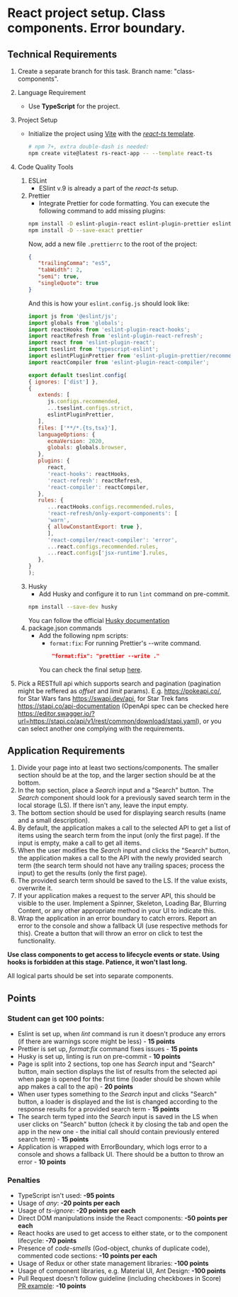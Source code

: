 # React project setup. Class components. Error boundary.

## Technical Requirements

1. Create a separate branch for this task. Branch name: "class-components".
2. Language Requirement
   - Use **TypeScript** for the project.
3. Project Setup
   - Initialize the project using [Vite](https://vitejs.dev/guide/) with the [_react-ts_ template](https://github.com/vitejs/vite/tree/main/packages/create-vite/template-react-ts).
      ```sh
      # npm 7+, extra double-dash is needed:
      npm create vite@latest rs-react-app -- --template react-ts
      ```

4. Code Quality Tools
   1. ESLint
      - ESlint v.9 is already a part of the _react-ts_ setup.
   2. Prettier
      - Integrate Prettier for code formatting.
      You can execute the following command to add missing plugins:
      ```sh
      npm install -D eslint-plugin-react eslint-plugin-prettier eslint-config-prettier eslint-plugin-react-compiler@beta
      npm install -D --save-exact prettier
      ```
      Now, add a new file `.prettierrc` to the root of the project:
      ```json
      {
         "trailingComma": "es5",
         "tabWidth": 2,
         "semi": true,
         "singleQuote": true
      }

      ```
      And this is how your `eslint.config.js` should look like:
      ```js
      import js from '@eslint/js';
      import globals from 'globals';
      import reactHooks from 'eslint-plugin-react-hooks';
      import reactRefresh from 'eslint-plugin-react-refresh';
      import react from 'eslint-plugin-react';
      import tseslint from 'typescript-eslint';
      import eslintPluginPrettier from 'eslint-plugin-prettier/recommended';
      import reactCompiler from 'eslint-plugin-react-compiler';

      export default tseslint.config(
      { ignores: ['dist'] },
      {
         extends: [
            js.configs.recommended,
            ...tseslint.configs.strict,
            eslintPluginPrettier,
         ],
         files: ['**/*.{ts,tsx}'],
         languageOptions: {
            ecmaVersion: 2020,
            globals: globals.browser,
         },
         plugins: {
            react,
            'react-hooks': reactHooks,
            'react-refresh': reactRefresh,
            'react-compiler': reactCompiler,
         },
         rules: {
            ...reactHooks.configs.recommended.rules,
            'react-refresh/only-export-components': [
            'warn',
            { allowConstantExport: true },
            ],
            'react-compiler/react-compiler': 'error',
            ...react.configs.recommended.rules,
            ...react.configs['jsx-runtime'].rules,
         },
      }
      );
      ```
   3. Husky
      - Add Husky and configure it to run `lint` command on pre-commit.
      ```sh
      npm install --save-dev husky
      ```
      You can follow the official [Husky documentation](https://typicode.github.io/husky/get-started.html)
   4. package.json commands
      - Add the following npm scripts:
        - `format:fix`: For running Prettier's --write command.
        ```json
            "format:fix": "prettier --write ."
        ```
        You can check the final setup [here](https://github.com/kravaring/rs-react-app).
5. Pick a RESTfull api which supports search and pagination (pagination might be reffered as _offset_ and _limit_ params). E.g. https://pokeapi.co/, for Star Wars fans https://swapi.dev/api, for Star Trek fans https://stapi.co/api-documentation (OpenApi spec can be checked here https://editor.swagger.io/?url=https://stapi.co/api/v1/rest/common/download/stapi.yaml), or you can select another one complying with the requirements.

## Application Requirements

1. Divide your page into at least two sections/components. The smaller section should be at the top, and the larger section should be at the bottom.
2. In the top section, place a _Search_ input and a "Search" button. The _Search_ component should look for a previously saved search term in the local storage (LS). If there isn't any, leave the input empty.
3. The bottom section should be used for displaying search results (name and a small description).
4. By default, the application makes a call to the selected API to get a list of items using the search term from the input (only the first page). If the input is empty, make a call to get all items.
5. When the user modifies the _Search_ input and clicks the "Search" button, the application makes a call to the API with the newly provided search term (the search term should not have any trailing spaces; process the input) to get the results (only the first page).
6. The provided search term should be saved to the LS. If the value exists, overwrite it.
7. If your application makes a request to the server API, this should be visible to the user. Implement a Spinner, Skeleton, Loading Bar, Blurring Content, or any other appropriate method in your UI to indicate this.
8. Wrap the application in an error boundary to catch errors. Report an error to the console and show a fallback UI (use respective methods for this). Create a button that will throw an error on click to test the functionality.

**Use class components to get access to lifecycle events or state. Using hooks is forbidden at this stage. Patience, it won't last long.**

All logical parts should be set into separate components.

## Points

### Student can get 100 points:

- Eslint is set up, when _lint_ command is run it doesn't produce any errors (if there are warnings score might be less) - **15 points**
- Prettier is set up, _format:fix_ command fixes issues - **15 points**
- Husky is set up, linting is run on pre-commit - **10 points**
- Page is split into 2 sections, top one has _Search_ input and "Search" button, main section displays the list of results from the selected api when page is opened for the first time (loader should be shown while app makes a call to the api) - **20 points**
- When user types something to the _Search_ input and clicks "Search" button, a loader is displayed and the list is changed according to the response results for a provided search term - **15 points**
- The search term typed into the _Search_ input is saved in the LS when user clicks on "Search" button (check it by closing the tab and open the app in the new one - the initial call should contain previously entered search term) - **15 points**
- Application is wrapped with ErrorBoundary, which logs error to a console and shows a fallback UI. There should be a button to throw an error - **10 points**

### Penalties

- TypeScript isn't used: **-95 points**
- Usage of _any_: **-20 points per each**
- Usage of _ts-ignore_: **-20 points per each**
- Direct DOM manipulations inside the React components: **-50 points per each**
- React hooks are used to get access to either state, or to the component lifecycle: **-70 points**
- Presence of _code-smells_ (God-object, chunks of duplicate code), commented code sections: **-10 points per each**
- Usage of Redux or other state management libraries: **-100 points**
- Usage of component libraries, e.g. Material UI, Ant Design: **-100 points**
- Pull Request doesn't follow guideline (including checkboxes in Score) [PR example](https://docs.rs.school/#/en/pull-request-review-process?id=pull-request-description-must-contain-the-following): **-10 points**
